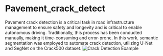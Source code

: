 # Pavement_crack_detect
Pavement crack detection is a critical task in road infrastructure management to ensure safety and longevity and is critical to enable autonomous driving. Traditionally, this process has been conducted manually, making it time-consuming and error-prone. In this work, semantic segmentation was employed to automate crack detection, utilizing U-Net and SegNet on the Crack500 dataset.
![Crack Detection Example](assets/crack_detection.png)

